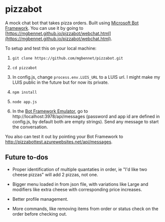 # pizzabot
A mock chat bot that takes pizza orders. Built using [Microsoft Bot Framework](https://dev.botframework.com/). You can use it by going to [https://mgbennet.github.io/pizzabot/webchat.html](https://mgbennet.github.io/pizzabot/webchat.html).

To setup and test this on your local machine:

1. `git clone https://github.com/mgbennet/pizzabot.git`

2. `cd pizzabot`

3. In config.js, change `process.env.LUIS_URL` to a LUIS url. I might make my LUIS public in the future but for now its private.

4. `npm install`

5. `node app.js`

6. In the [Bot Framework Emulator](https://docs.botframework.com/en-us/tools/bot-framework-emulator/), go to http://localhost:3978/api/messages (password and app id are defined in config.js, by default both are empty strings). Send any message to start the conversation.

You also can test it out by pointing your Bot Framework to http://pizzabottest.azurewebsites.net/api/messages.

## Future to-dos
* Proper identification of multiple quantaties in order, ie "I'd like two cheese pizzas" will add 2 pizzas, not one.

* Bigger menu loaded in from json file, with variations like Large and modifiers like extra cheese with corresponding price increases.

* Better profile management.

* More commands, like removing items from order or status check on the order before checking out.
